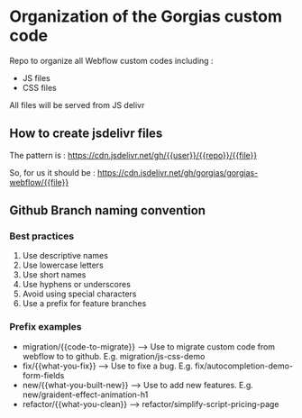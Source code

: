 # Organization of the Gorgias custom code

Repo to organize all Webflow custom codes including :
- JS files
- CSS files

All files will be served from JS delivr

## How to create jsdelivr files

The pattern is :
https://cdn.jsdelivr.net/gh/{{user}}/{{repo}}/{{file}}

So, for us it should be :
https://cdn.jsdelivr.net/gh/gorgias/gorgias-webflow/{{file}}


## Github Branch naming convention

### Best practices
1. Use descriptive names
2. Use lowercase letters
3. Use short names
3. Use hyphens or underscores
4. Avoid using special characters
5. Use a prefix for feature branches

### Prefix examples
- migration/{{code-to-migrate}} --> Use to migrate custom code from webflow to to github. E.g. migration/js-css-demo
- fix/{{what-you-fix}} --> Use to fixe a bug. E.g. fix/autocompletion-demo-form-fields
- new/{{what-you-built-new}} --> Use to add new features. E.g. new/graident-effect-animation-h1
- refactor/{{what-you-clean}} --> refactor/simplify-script-pricing-page